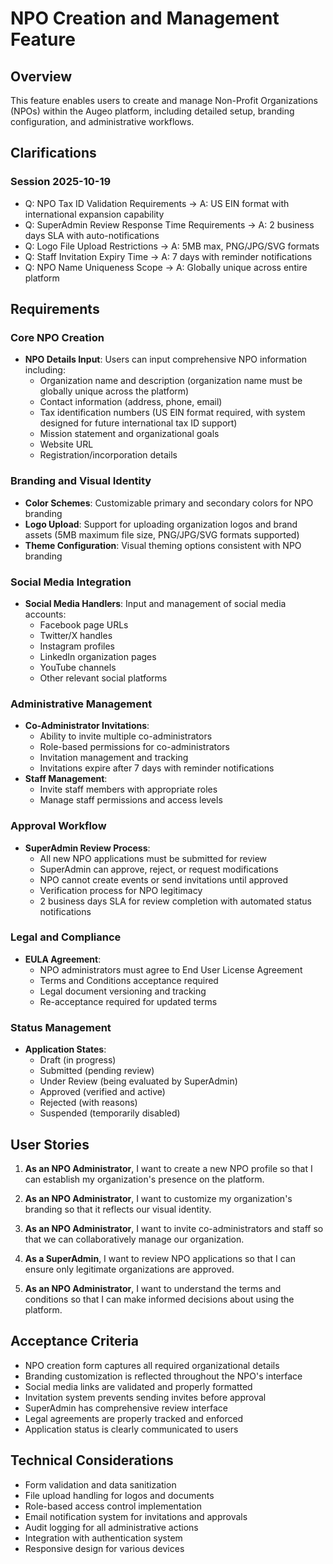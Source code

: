 # NPO Creation and Management Feature

## Overview
This feature enables users to create and manage Non-Profit Organizations (NPOs) within the Augeo platform, including detailed setup, branding configuration, and administrative workflows.

## Clarifications

### Session 2025-10-19
- Q: NPO Tax ID Validation Requirements → A: US EIN format with international expansion capability
- Q: SuperAdmin Review Response Time Requirements → A: 2 business days SLA with auto-notifications
- Q: Logo File Upload Restrictions → A: 5MB max, PNG/JPG/SVG formats
- Q: Staff Invitation Expiry Time → A: 7 days with reminder notifications
- Q: NPO Name Uniqueness Scope → A: Globally unique across entire platform

## Requirements

### Core NPO Creation
- **NPO Details Input**: Users can input comprehensive NPO information including:
  - Organization name and description (organization name must be globally unique across the platform)
  - Contact information (address, phone, email)
  - Tax identification numbers (US EIN format required, with system designed for future international tax ID support)
  - Mission statement and organizational goals
  - Website URL
  - Registration/incorporation details

### Branding and Visual Identity
- **Color Schemes**: Customizable primary and secondary colors for NPO branding
- **Logo Upload**: Support for uploading organization logos and brand assets (5MB maximum file size, PNG/JPG/SVG formats supported)
- **Theme Configuration**: Visual theming options consistent with NPO branding

### Social Media Integration
- **Social Media Handlers**: Input and management of social media accounts:
  - Facebook page URLs
  - Twitter/X handles
  - Instagram profiles
  - LinkedIn organization pages
  - YouTube channels
  - Other relevant social platforms

### Administrative Management
- **Co-Administrator Invitations**: 
  - Ability to invite multiple co-administrators
  - Role-based permissions for co-administrators
  - Invitation management and tracking
  - Invitations expire after 7 days with reminder notifications
- **Staff Management**:
  - Invite staff members with appropriate roles
  - Manage staff permissions and access levels

### Approval Workflow
- **SuperAdmin Review Process**:
  - All new NPO applications must be submitted for review
  - SuperAdmin can approve, reject, or request modifications
  - NPO cannot create events or send invitations until approved
  - Verification process for NPO legitimacy
  - 2 business days SLA for review completion with automated status notifications

### Legal and Compliance
- **EULA Agreement**: 
  - NPO administrators must agree to End User License Agreement
  - Terms and Conditions acceptance required
  - Legal document versioning and tracking
  - Re-acceptance required for updated terms

### Status Management
- **Application States**:
  - Draft (in progress)
  - Submitted (pending review)
  - Under Review (being evaluated by SuperAdmin)
  - Approved (verified and active)
  - Rejected (with reasons)
  - Suspended (temporarily disabled)

## User Stories

1. **As an NPO Administrator**, I want to create a new NPO profile so that I can establish my organization's presence on the platform.

2. **As an NPO Administrator**, I want to customize my organization's branding so that it reflects our visual identity.

3. **As an NPO Administrator**, I want to invite co-administrators and staff so that we can collaboratively manage our organization.

4. **As a SuperAdmin**, I want to review NPO applications so that I can ensure only legitimate organizations are approved.

5. **As an NPO Administrator**, I want to understand the terms and conditions so that I can make informed decisions about using the platform.

## Acceptance Criteria

- NPO creation form captures all required organizational details
- Branding customization is reflected throughout the NPO's interface
- Social media links are validated and properly formatted
- Invitation system prevents sending invites before approval
- SuperAdmin has comprehensive review interface
- Legal agreements are properly tracked and enforced
- Application status is clearly communicated to users

## Technical Considerations

- Form validation and data sanitization
- File upload handling for logos and documents
- Role-based access control implementation
- Email notification system for invitations and approvals
- Audit logging for all administrative actions
- Integration with authentication system
- Responsive design for various devices